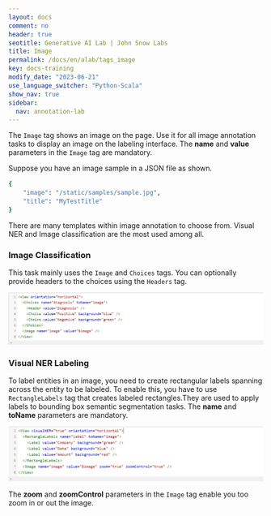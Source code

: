 ```yaml
---
layout: docs
comment: no
header: true
seotitle: Generative AI Lab | John Snow Labs
title: Image
permalink: /docs/en/alab/tags_image
key: docs-training
modify_date: "2023-06-21"
use_language_switcher: "Python-Scala"
show_nav: true
sidebar:
  nav: annotation-lab
---
```


<div class="h3-box" markdown="1">

The `Image` tag shows an image on the page. Use it for all image annotation tasks to display an image on the labeling interface. The **name** and **value** parameters in the `Image` tag are mandatory.

Suppose you have an image sample in a JSON file as shown.
```bash
{
    "image": "/static/samples/sample.jpg",
    "title": "MyTestTitle"
}
```
There are many templates within image annotation to choose from. Visual NER and Image classification are the most used among all.

</div><div class="h3-box" markdown="1">

### Image Classification

This task mainly uses the `Image` and `Choices` tags. You can optionally provide headers to the choices using the `Headers` tag.

![Image-classification](/assets/images/annotation_lab/xml-tags/image_classification.png)

</div><div class="h3-box" markdown="1">

### Visual NER Labeling

To label entities in an image, you need to create rectangular labels spanning across the entity to be labeled. To enable this, you have to use `RectangleLabels` tag that creates labeled rectangles.They are used to apply labels to bounding box semantic segmentation tasks. The **name** and **toName** parameters are mandatory.

![Visual-NER](/assets/images/annotation_lab/xml-tags/visual_ner.png)

The **zoom** and **zoomControl** parameters in the `Image` tag enable you too zoom in or out the image.

</div>
